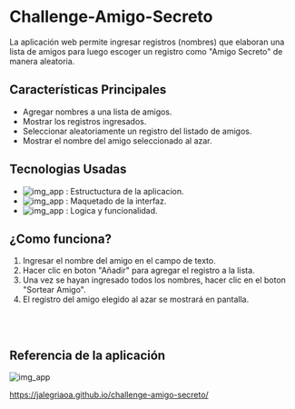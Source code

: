 # Challenge-Amigo-Secreto
La aplicación web permite ingresar registros (nombres) que elaboran una lista de amigos para luego escoger un registro como "Amigo Secreto" de manera aleatoria. 

## Características Principales
- Agregar nombres a una lista de amigos.
- Mostrar los registros ingresados.
- Seleccionar aleatoriamente un registro del listado de amigos.
- Mostrar el nombre del amigo seleccionado al azar.

## Tecnologias Usadas
- ![img_app](https://img.shields.io/badge/HTML5-E34F26?style=flat&logo=html5&logoColor=white) : Estructuctura de la aplicacion.
- ![img_app](https://img.shields.io/badge/CSS3-1572B6?style=flat&logo=css3&logoColor=white) : Maquetado de la interfaz.
- ![img_app](https://img.shields.io/badge/JavaScript-F7DF1E?style=flat&logo=javascript&logoColor=black) : Logica y funcionalidad.

## ¿Como funciona?
1. Ingresar el nombre del amigo en el campo de texto.
2. Hacer clic en boton "Añadir" para agregar el registro a la lista.
3. Una vez se hayan ingresado todos los nombres, hacer clic en el boton "Sortear Amigo".
4. El registro del amigo elegido al azar se mostrará en pantalla.

<br><br>
## Referencia de la aplicación
![img_app](https://github.com/user-attachments/assets/a757993a-cf55-4818-8c0a-d7bb9498728c)

https://jalegriaoa.github.io/challenge-amigo-secreto/



